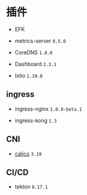 # 插件

* EFK

* metrics-server `0.5.0`

* CoreDNS `1.8.0`

* Dashboard `2.3.1`

* Istio `1.10.0`

## ingress

* ingress-nginx `1.0.0-beta.1`

* ingress-kong `1.3`

## CNI

* [calico](https://docs.projectcalico.org/getting-started/kubernetes/self-managed-onprem/) `3.19`

## CI/CD

* tekton `0.17.1`
